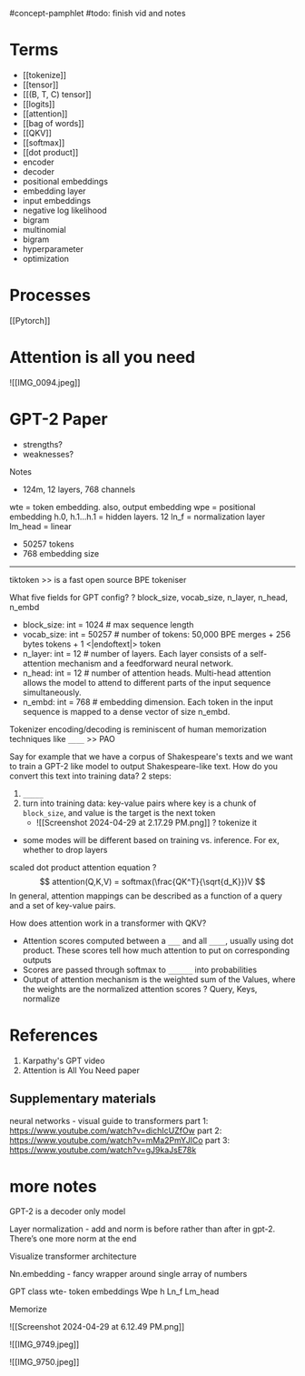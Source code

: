 #concept-pamphlet 
#todo: finish vid and notes


# Terms

- [[tokenize]]
- [[tensor]]
- [[(B, T, C) tensor]]
- [[logits]]
- [[attention]]
- [[bag of words]]
- [[QKV]]
- [[softmax]]
- [[dot product]]
- encoder
- decoder
- positional embeddings
- embedding layer
- input embeddings
- negative log likelihood
- bigram
- multinomial
- bigram
- hyperparameter
- optimization


# Processes

[[Pytorch]]

# Attention is all you need

![[IMG_0094.jpeg]]

# GPT-2 Paper

- strengths?
- weaknesses?

Notes
- 124m, 12 layers, 768 channels

wte = token embedding. also, output embedding
wpe = positional embedding 
h.0, h.1...h.1 = hidden layers. 12
ln_f = normalization layer
lm_head = linear 

- 50257 tokens
- 768 embedding size



---


tiktoken >> is a fast open source BPE tokeniser<!--SR:!2024-12-19,93,270-->


What five fields for GPT config?
?
block_size, vocab_size, n_layer, n_head, n_embd
- block_size: int = 1024 # max sequence length
- vocab_size: int = 50257 # number of tokens: 50,000 BPE merges + 256 bytes tokens + 1 <|endoftext|> token
- n_layer: int = 12 # number of layers. Each layer consists of a self-attention mechanism and a feedforward neural network.
- n_head: int = 12 # number of attention heads. Multi-head attention allows the model to attend to different parts of the input sequence simultaneously.
- n_embd: int = 768 # embedding dimension. Each token in the input sequence is mapped to a dense vector of size n_embd.
<!--SR:!2024-09-29,12,230-->


Tokenizer encoding/decoding is reminiscent of human memorization techniques like `____` >> PAO<!--SR:!2024-09-30,8,250-->


Say for example that we have a corpus of Shakespeare's texts and we want to train a GPT-2 like model to output Shakespeare-like text. How do you convert this text into training data?
2 steps:
1. `_____`
2. turn into training data: key-value pairs where key is a chunk of `block_size`, and value is the target is the next token
	-  ![[Screenshot 2024-04-29 at 2.17.29 PM.png]]
?
tokenize it
<!--SR:!2024-10-05,13,270-->
- some modes will be different based on training vs. inference. For ex, whether to drop layers


scaled dot product attention equation
?
$$
attention(Q,K,V) = softmax(\frac{QK^T}{\sqrt{d_K}})V
$$
In general, attention mappings can be described as a function of a query and a set of key-value pairs.

How does attention work in a transformer with QKV?
- Attention scores computed between a `___` and all `____`, usually using dot product. These scores tell how much attention to put on corresponding outputs
- Scores are passed through softmax to `______` into probabilities
- Output of attention mechanism is the weighted sum of the Values, where the weights are the normalized attention scores
?
Query, Keys, normalize
<!--SR:!2024-09-26,4,270-->

# References
1. Karpathy's GPT video
2. Attention is All You Need paper

## Supplementary materials

neural networks - visual guide to transformers
part 1: https://www.youtube.com/watch?v=dichIcUZfOw
part 2: https://www.youtube.com/watch?v=mMa2PmYJlCo
part 3: https://www.youtube.com/watch?v=gJ9kaJsE78k

# more notes

GPT-2 is a decoder only model

Layer normalization - add and norm is before rather than after in gpt-2. There’s one more norm at the end

Visualize transformer architecture 


Nn.embedding - fancy wrapper around single array of numbers

GPT class
wte- token embeddings
Wpe 
h
Ln_f
Lm_head

Memorize



![[Screenshot 2024-04-29 at 6.12.49 PM.png]]



![[IMG_9749.jpeg]]


![[IMG_9750.jpeg]]
